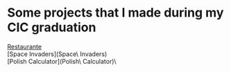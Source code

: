 # Some projects that I made during my CIC graduation

[Restaurante](Restaurante)\
[Space Invaders](Space\ Invaders)\
[Polish Calculator](Polish\ Calculator)\


